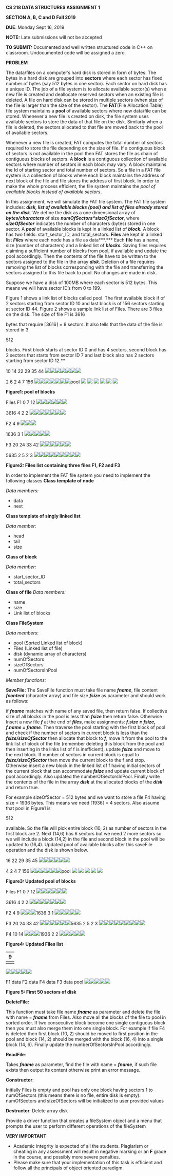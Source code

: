 ﻿**CS 218 DATA STRUCTURES ASSIGNMENT 1** 

**SECTION A, B, C and D Fall 2019** 

**DUE**: Monday Sept 16, 2019 

**NOTE:** Late submissions will not be accepted 

**TO  SUBMIT:**  Documented  and  well  written  structured  code  in  C++  on  classroom.  Undocumented code will be assigned a zero.  

**PROBLEM**  

The data/files on a computer’s hard disk is stored in form of bytes. The bytes in a hard disk are grouped into **sectors** where each sector has fixed number of bytes (say 512 bytes in one sector). Each sector on hard disk has a unique ID. The job of a file system is to allocate available sector(s) when a new file is created and deallocate reserved sectors when an existing file is deleted. A file on hard disk can be stored in multiple sectors (when size of the file is larger than the size of the sector). The **FAT**(File Allocation Table) file system maintains a **pool** of available sectors where new data/file can be stored. Whenever a new file is created on disk, the file system uses available sectors to store the data of that file on the disk. Similarly when a file is deleted, the sectors allocated to that file are moved back to the pool of available sectors.  

Whenever a new file is created, FAT computes the total number of sectors required to store the file depending on the size of file. If a contiguous block of sectors is not available in the pool then FAT stores the file as chain of contiguous blocks of sectors. A **block** is a contiguous collection of available sectors where number of sectors in each block may vary. A block maintains the Id of starting sector and total number of sectors. So a file in a FAT file system is a collection of blocks where each block maintains the address of next block of the file and file stores the address of first block. In order to make the whole process efficient, the file system maintains the *pool of available blocks instead of available sectors*.  

In this assignment, we will simulate the FAT file system. The FAT file system includes: ***disk, list of available blocks (pool) and list of files already stored on the disk***. We define the  disk  as  a  one  dimensional  array  of  ***bytes/characters***  of  size ***numOfSectors\*sizeOfSector***,  where  ***sizeOfSector***  indicates  the  number  of  characters (bytes) stored in one sector. A ***pool*** of available blocks is kept in a linked list of ***block.*** A block has two fields: start\_sector\_ID, and total\_sectors. **Files** are kept in a linked list ***Files*** where each node has a file as data***.*** Each **file** has a name, size (number of characters) and a linked list of ***blocks.*** Saving files requires claiming a sufficient number of blocks from pool, if available and update the pool accordingly. Then the contents of the file have to be written to the sectors assigned to the file in the array ***disk***. Deletion of a file requires removing the list of blocks corresponding with the file and transferring the sectors assigned to this file back to pool. No changes are made in disk.  

Suppose we have a disk of 100MB where each sector is 512 bytes. This means we will have sector ID’s from 0 to 199.  

Figure 1 shows a link list of blocks called pool. The first available block if of 2 sectors starting from sector ID 10 and last block is of 156 sectors starting at sector ID 44.  Figure 2 shows a sample link list of Files. There are 3 files on the disk. The size of file F1 is 3616 

bytes that require ⌈3616⌉ = 8 sectors. It also tells that the data of the file is stored in 3 

512

blocks. First block starts at sector ID 0 and has 4 sectors, second block has 2 sectors that starts from sector ID 7 and last block also has 2 sectors starting from sector ID 12.**  

10  14  22  29  35  44 ![](Aspose.Words.ba833358-8cb5-4d54-808d-1cdb2ab542f9.001.png)![](Aspose.Words.ba833358-8cb5-4d54-808d-1cdb2ab542f9.002.png)![](Aspose.Words.ba833358-8cb5-4d54-808d-1cdb2ab542f9.003.png)![](Aspose.Words.ba833358-8cb5-4d54-808d-1cdb2ab542f9.002.png)![](Aspose.Words.ba833358-8cb5-4d54-808d-1cdb2ab542f9.002.png)![](Aspose.Words.ba833358-8cb5-4d54-808d-1cdb2ab542f9.002.png)![](Aspose.Words.ba833358-8cb5-4d54-808d-1cdb2ab542f9.002.png)

2  6  2  4  7  156 ![](Aspose.Words.ba833358-8cb5-4d54-808d-1cdb2ab542f9.004.png)![](Aspose.Words.ba833358-8cb5-4d54-808d-1cdb2ab542f9.003.png)![](Aspose.Words.ba833358-8cb5-4d54-808d-1cdb2ab542f9.002.png)![](Aspose.Words.ba833358-8cb5-4d54-808d-1cdb2ab542f9.002.png)![](Aspose.Words.ba833358-8cb5-4d54-808d-1cdb2ab542f9.002.png)![](Aspose.Words.ba833358-8cb5-4d54-808d-1cdb2ab542f9.002.png)![](Aspose.Words.ba833358-8cb5-4d54-808d-1cdb2ab542f9.002.png)pool  ![](Aspose.Words.ba833358-8cb5-4d54-808d-1cdb2ab542f9.002.png) ![](Aspose.Words.ba833358-8cb5-4d54-808d-1cdb2ab542f9.002.png) ![](Aspose.Words.ba833358-8cb5-4d54-808d-1cdb2ab542f9.002.png) ![](Aspose.Words.ba833358-8cb5-4d54-808d-1cdb2ab542f9.002.png) ![](Aspose.Words.ba833358-8cb5-4d54-808d-1cdb2ab542f9.003.png) ![](Aspose.Words.ba833358-8cb5-4d54-808d-1cdb2ab542f9.002.png)

**Figure1: pool of blocks** 

Files  F1  0  7  12 ![](Aspose.Words.ba833358-8cb5-4d54-808d-1cdb2ab542f9.005.png)![](Aspose.Words.ba833358-8cb5-4d54-808d-1cdb2ab542f9.002.png)![](Aspose.Words.ba833358-8cb5-4d54-808d-1cdb2ab542f9.002.png)![](Aspose.Words.ba833358-8cb5-4d54-808d-1cdb2ab542f9.004.png)![](Aspose.Words.ba833358-8cb5-4d54-808d-1cdb2ab542f9.002.png)![](Aspose.Words.ba833358-8cb5-4d54-808d-1cdb2ab542f9.003.png)

3616  4  2  2 ![](Aspose.Words.ba833358-8cb5-4d54-808d-1cdb2ab542f9.002.png)![](Aspose.Words.ba833358-8cb5-4d54-808d-1cdb2ab542f9.002.png)![](Aspose.Words.ba833358-8cb5-4d54-808d-1cdb2ab542f9.002.png)![](Aspose.Words.ba833358-8cb5-4d54-808d-1cdb2ab542f9.006.png)![](Aspose.Words.ba833358-8cb5-4d54-808d-1cdb2ab542f9.002.png)![](Aspose.Words.ba833358-8cb5-4d54-808d-1cdb2ab542f9.002.png)![](Aspose.Words.ba833358-8cb5-4d54-808d-1cdb2ab542f9.002.png)

F2  4  9 ![](Aspose.Words.ba833358-8cb5-4d54-808d-1cdb2ab542f9.002.png)![](Aspose.Words.ba833358-8cb5-4d54-808d-1cdb2ab542f9.002.png)![](Aspose.Words.ba833358-8cb5-4d54-808d-1cdb2ab542f9.002.png)

1636 3  1 ![](Aspose.Words.ba833358-8cb5-4d54-808d-1cdb2ab542f9.007.png)![](Aspose.Words.ba833358-8cb5-4d54-808d-1cdb2ab542f9.002.png)![](Aspose.Words.ba833358-8cb5-4d54-808d-1cdb2ab542f9.002.png)![](Aspose.Words.ba833358-8cb5-4d54-808d-1cdb2ab542f9.008.png)![](Aspose.Words.ba833358-8cb5-4d54-808d-1cdb2ab542f9.008.png)

F3  20  24  33  42 ![](Aspose.Words.ba833358-8cb5-4d54-808d-1cdb2ab542f9.009.png)![](Aspose.Words.ba833358-8cb5-4d54-808d-1cdb2ab542f9.002.png)![](Aspose.Words.ba833358-8cb5-4d54-808d-1cdb2ab542f9.002.png)![](Aspose.Words.ba833358-8cb5-4d54-808d-1cdb2ab542f9.003.png)![](Aspose.Words.ba833358-8cb5-4d54-808d-1cdb2ab542f9.002.png)![](Aspose.Words.ba833358-8cb5-4d54-808d-1cdb2ab542f9.002.png)

5635 2  5  2  3 ![](Aspose.Words.ba833358-8cb5-4d54-808d-1cdb2ab542f9.002.png)![](Aspose.Words.ba833358-8cb5-4d54-808d-1cdb2ab542f9.003.png)![](Aspose.Words.ba833358-8cb5-4d54-808d-1cdb2ab542f9.002.png)![](Aspose.Words.ba833358-8cb5-4d54-808d-1cdb2ab542f9.002.png)![](Aspose.Words.ba833358-8cb5-4d54-808d-1cdb2ab542f9.006.png)![](Aspose.Words.ba833358-8cb5-4d54-808d-1cdb2ab542f9.002.png)![](Aspose.Words.ba833358-8cb5-4d54-808d-1cdb2ab542f9.003.png)![](Aspose.Words.ba833358-8cb5-4d54-808d-1cdb2ab542f9.002.png)![](Aspose.Words.ba833358-8cb5-4d54-808d-1cdb2ab542f9.002.png)

**Figure2: Files list containing three files F1, F2 and F3** 

In order to implement the FAT file system you need to implement the following classes **Class template of node** 

*Data members:* 

- data 
- next 

**Class template of singly linked list** 

*Data member:* 

- head 
- tail 
- size 

**Class of block** 

*Data member:* 

- start\_sector\_ID 
- total\_sectors 

**Class of file** *Data members:* 

- name 
- size 
- Link list of blocks 

**Class FileSystem** 

*Data members*: 

- pool (Sorted Linked list of block) 
- Files (Linked list of file)  
- disk (dynamic array of characters) 
- numOfSectors 
- sizeOfSectors 
- numOfSectorsInPool 

*Member functions:* 

**SaveFile:**  The  SaveFile  function  must  take  file  name  ***fname***,  file  content  ***fcontent*** (character array) and file size ***fsize*** as parameter and should work as follows: 

if ***fname*** matches with name of any saved file, then return false. If collective size of all blocks in the pool is less than ***fsize*** then return false. Otherwise Insert a new file ***f*** at the end of ***files***, make assignments: ***f.size = fsize, f.name = fname***. Then traverse the pool starting with the first block of pool and check if the number of sectors in current block is less than the ***fsize/sizeOfSector*** then allocate that block to ***f***, move it from the pool to the link list of block of the file (remember deleting this block from the pool and then inserting in the links list of f is inefficient), update ***fsize*** and move to the next block. If number of sectors in current block is equal to ***fsize/sizeOfSector*** then move the current block to the f and stop. Otherwise insert a new block in the linked list of f having initial sectors of the current block that can accommodate ***fsize*** and update current block of pool accordingly. Also updated the numberOfSectorsInPool.  Finally write the contents of the file in the array ***disk*** at the allocated blocks of the ***disk*** and return true. 

For example sizeOfSector = 512 bytes and we want to store a file F4 having size = 1936 bytes.  This  means  we  need  ⌈1936⌉ = 4  sectors.  Also  assume  that  pool  in  Figure1  is 

512

available. So the file will pick entire block (10, 2) as number of sectors in the first block are 2. Next (14,6) has 6 sectors but we need 2 more sectors so we will include a block (14,2) in the file and  second block in the pool will be updated to (16,4). Updated pool of available blocks after this saveFile operation and the disk is shown below. 

16  22  29  35  45 ![](Aspose.Words.ba833358-8cb5-4d54-808d-1cdb2ab542f9.010.png)![](Aspose.Words.ba833358-8cb5-4d54-808d-1cdb2ab542f9.002.png)![](Aspose.Words.ba833358-8cb5-4d54-808d-1cdb2ab542f9.003.png)![](Aspose.Words.ba833358-8cb5-4d54-808d-1cdb2ab542f9.002.png)![](Aspose.Words.ba833358-8cb5-4d54-808d-1cdb2ab542f9.002.png)![](Aspose.Words.ba833358-8cb5-4d54-808d-1cdb2ab542f9.003.png)

4  2  4  7  156 ![](Aspose.Words.ba833358-8cb5-4d54-808d-1cdb2ab542f9.004.png)![](Aspose.Words.ba833358-8cb5-4d54-808d-1cdb2ab542f9.002.png)![](Aspose.Words.ba833358-8cb5-4d54-808d-1cdb2ab542f9.003.png)![](Aspose.Words.ba833358-8cb5-4d54-808d-1cdb2ab542f9.002.png)![](Aspose.Words.ba833358-8cb5-4d54-808d-1cdb2ab542f9.002.png)![](Aspose.Words.ba833358-8cb5-4d54-808d-1cdb2ab542f9.003.png)pool  ![](Aspose.Words.ba833358-8cb5-4d54-808d-1cdb2ab542f9.002.png) ![](Aspose.Words.ba833358-8cb5-4d54-808d-1cdb2ab542f9.002.png) ![](Aspose.Words.ba833358-8cb5-4d54-808d-1cdb2ab542f9.003.png) ![](Aspose.Words.ba833358-8cb5-4d54-808d-1cdb2ab542f9.002.png) ![](Aspose.Words.ba833358-8cb5-4d54-808d-1cdb2ab542f9.003.png)

**Figure3: Updated pool of blocks** 

Files  F1  0  7  12 ![](Aspose.Words.ba833358-8cb5-4d54-808d-1cdb2ab542f9.011.png)![](Aspose.Words.ba833358-8cb5-4d54-808d-1cdb2ab542f9.002.png)![](Aspose.Words.ba833358-8cb5-4d54-808d-1cdb2ab542f9.002.png)![](Aspose.Words.ba833358-8cb5-4d54-808d-1cdb2ab542f9.002.png)![](Aspose.Words.ba833358-8cb5-4d54-808d-1cdb2ab542f9.004.png)![](Aspose.Words.ba833358-8cb5-4d54-808d-1cdb2ab542f9.003.png)

3616  4  2  2 ![](Aspose.Words.ba833358-8cb5-4d54-808d-1cdb2ab542f9.002.png)![](Aspose.Words.ba833358-8cb5-4d54-808d-1cdb2ab542f9.002.png)![](Aspose.Words.ba833358-8cb5-4d54-808d-1cdb2ab542f9.002.png)![](Aspose.Words.ba833358-8cb5-4d54-808d-1cdb2ab542f9.012.png)![](Aspose.Words.ba833358-8cb5-4d54-808d-1cdb2ab542f9.002.png)![](Aspose.Words.ba833358-8cb5-4d54-808d-1cdb2ab542f9.002.png)![](Aspose.Words.ba833358-8cb5-4d54-808d-1cdb2ab542f9.002.png)

F2  4  9 ![](Aspose.Words.ba833358-8cb5-4d54-808d-1cdb2ab542f9.002.png)![](Aspose.Words.ba833358-8cb5-4d54-808d-1cdb2ab542f9.002.png)![](Aspose.Words.ba833358-8cb5-4d54-808d-1cdb2ab542f9.002.png)1636 3  1 ![](Aspose.Words.ba833358-8cb5-4d54-808d-1cdb2ab542f9.007.png)![](Aspose.Words.ba833358-8cb5-4d54-808d-1cdb2ab542f9.008.png)![](Aspose.Words.ba833358-8cb5-4d54-808d-1cdb2ab542f9.008.png)![](Aspose.Words.ba833358-8cb5-4d54-808d-1cdb2ab542f9.002.png)![](Aspose.Words.ba833358-8cb5-4d54-808d-1cdb2ab542f9.002.png)

F3  20  24  33  42 ![](Aspose.Words.ba833358-8cb5-4d54-808d-1cdb2ab542f9.013.png)![](Aspose.Words.ba833358-8cb5-4d54-808d-1cdb2ab542f9.002.png)![](Aspose.Words.ba833358-8cb5-4d54-808d-1cdb2ab542f9.002.png)![](Aspose.Words.ba833358-8cb5-4d54-808d-1cdb2ab542f9.003.png)![](Aspose.Words.ba833358-8cb5-4d54-808d-1cdb2ab542f9.002.png)![](Aspose.Words.ba833358-8cb5-4d54-808d-1cdb2ab542f9.002.png)5635 2  5  2  3 ![](Aspose.Words.ba833358-8cb5-4d54-808d-1cdb2ab542f9.002.png)![](Aspose.Words.ba833358-8cb5-4d54-808d-1cdb2ab542f9.003.png)![](Aspose.Words.ba833358-8cb5-4d54-808d-1cdb2ab542f9.002.png)![](Aspose.Words.ba833358-8cb5-4d54-808d-1cdb2ab542f9.002.png)![](Aspose.Words.ba833358-8cb5-4d54-808d-1cdb2ab542f9.006.png)![](Aspose.Words.ba833358-8cb5-4d54-808d-1cdb2ab542f9.002.png)![](Aspose.Words.ba833358-8cb5-4d54-808d-1cdb2ab542f9.003.png)![](Aspose.Words.ba833358-8cb5-4d54-808d-1cdb2ab542f9.002.png)![](Aspose.Words.ba833358-8cb5-4d54-808d-1cdb2ab542f9.002.png)

F4  10  14 ![](Aspose.Words.ba833358-8cb5-4d54-808d-1cdb2ab542f9.014.png)![](Aspose.Words.ba833358-8cb5-4d54-808d-1cdb2ab542f9.002.png)![](Aspose.Words.ba833358-8cb5-4d54-808d-1cdb2ab542f9.003.png)1936 2  2 ![](Aspose.Words.ba833358-8cb5-4d54-808d-1cdb2ab542f9.006.png)![](Aspose.Words.ba833358-8cb5-4d54-808d-1cdb2ab542f9.014.png)![](Aspose.Words.ba833358-8cb5-4d54-808d-1cdb2ab542f9.015.png)![](Aspose.Words.ba833358-8cb5-4d54-808d-1cdb2ab542f9.014.png)![](Aspose.Words.ba833358-8cb5-4d54-808d-1cdb2ab542f9.015.png)

**Figure4: Updated Files list** 



|9 |
| - |
||||||||||||||||||||||||||||||||||||||||||||||
![](Aspose.Words.ba833358-8cb5-4d54-808d-1cdb2ab542f9.016.png)![](Aspose.Words.ba833358-8cb5-4d54-808d-1cdb2ab542f9.017.png)![](Aspose.Words.ba833358-8cb5-4d54-808d-1cdb2ab542f9.018.png)![](Aspose.Words.ba833358-8cb5-4d54-808d-1cdb2ab542f9.019.png)![](Aspose.Words.ba833358-8cb5-4d54-808d-1cdb2ab542f9.020.png)

F1 data  F2 data  F4 data  F3 data  pool ![](Aspose.Words.ba833358-8cb5-4d54-808d-1cdb2ab542f9.021.png)![](Aspose.Words.ba833358-8cb5-4d54-808d-1cdb2ab542f9.022.png)![](Aspose.Words.ba833358-8cb5-4d54-808d-1cdb2ab542f9.023.png)![](Aspose.Words.ba833358-8cb5-4d54-808d-1cdb2ab542f9.024.png)![](Aspose.Words.ba833358-8cb5-4d54-808d-1cdb2ab542f9.025.png)

**Figure 5: First 50 sectors of disk** 

**DeleteFile:** 

This function must take file name ***fname*** as parameter and delete the file with name = ***fname*** from Files. Also move all the blocks of the file to pool in sorted order. If two consecutive block become one single contiguous block then you must also merge them into one single block. For example if file F4 is deleted then first block (10, 2) should be moved to first position in the pool and block (14, 2) should be merged with the block (16, 4) into a single block (14, 6). Finally update the numberOfSectorsInPool accordingly. 

**ReadFile**: 

Takes ***fname*** as parameter, find the file with name = ***fname***, if such file exists then output its content otherwise print an error message. 

**Constructor**: 

Initially Files is empty and pool has only one block having sectors 1 to numOfSectors (this means there is no file, entire disk is empty). numOfSectors and sizeOfSectors will be initialized to user provided values 

**Destructor**: Delete array disk 

Provide a driver function that creates a fileSystem object and a menu that prompts the user to perform different operations of the fileSystem 

**VERY IMPORTANT** 

- Academic integrity is  expected of all the students.  Plagiarism or  cheating in  any assessment will result in negative marking or an **F** grade in the course, and possibly more severe penalties. 
- Please make sure that your implementation of this task is efficient and follow all the principals of object oriented paradigm. 

